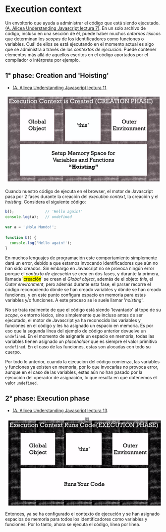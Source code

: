 # Execution context

Un envoltorio que ayuda a administrar el código que está siendo ejecutado. [(A. Alicea Understanding Javascript lectura 7)][0]. En un solo archivo de código, incluso en una sección de él, puede haber muchos *entornos léxicos* que determinan los *scopes* de los identificadores como funciones o variables. Cuál de ellos se está ejecutando en el momento actual es algo que se administra a través de los *contextos de ejecución*. Puede contener elementos más allá de aquellos escritos en el código aportados por el compilador o intérprete por ejemplo. 

## 1° phase: Creation and 'Hoisting'

* [(A. Alicea Understanding Javascript lectura 11][0].

![captura de pantalla][1]

Cuando nuestro código de ejecuta en el browser, el motor de Javascript pasa por 2 fases durante la creación del *execution context*, la creación y el *hoisting*. Considera el siguiente código: 

```javascript
b();              // 'Hello again!'
console.log(a);   // undefined

var a = '¡Hola Mundo!';

function b() {
  console.log('Hello again!');
}
```


En muchos lenguajes de programación este comportamiento simplemente dará un error, debido a que estamos invocando identificadores que aún no han sido creados. Sin embargo en Javascript no se provoca ningún error porque el *contexto de ejecución*  se crea en dos fases, y durante la primera, llamada '<mark>creación</mark>' se crean el *Global object*, además de el objeto *this*, el *Outer environment*, pero además durante esta fase, el parser recorre el código reconociendo dónde se han creado variables y dónde se han creado funciones, y en este punto configura espacio en memoria para estas variables y/o funciones. A este proceso se le suele llamar '*hoisting*'.  

No se trata realmente de que el código está siendo 'levantado' al tope de su *scope*, o entorno léxico, sino simplemente que incluso antes de ser ejecutado, el motor de Javascript ya ha reconocido las variables y funciones en el código y les ha asignado un espacio en memoria. Es por eso que la segunda línea del ejemplo de código anterior devuelve un `undefined`. En el momento de asignarle un espacio en memoria, todas las variables tienen asignado un *placeholder* que es siempre el valor primitivo `undefined`. En el caso de las funciones, estas son alocadas con todo su cuerpo.  

Por todo lo anterior, cuando la ejecución del código comienza, las variables y funciones ya existen en memoria, por lo que invocarlas no provoca error, aunque en el caso de las variables, estas aún no han pasado por la ejecución del operador de asignación, lo que resulta en que obtenemos el valor `undefined`. 

## 2° phase: Execution phase

* [(A. Alicea Understanding Javascript lectura 13][0].

![captura de pantalla][2]

Entonces, ya se ha configurado el contexto de ejecución y se han asignado espacios de memoria para todos los identificadores como variables y funciones. Por lo tanto, ahora se ejecuta el código, línea por línea. 



[2]:../assets/img/execution-context-execution-phase.png
[1]:../assets/img/execution-context-creation-phase.png
[0]:https://www.udemy.com/course/understand-javascript/


